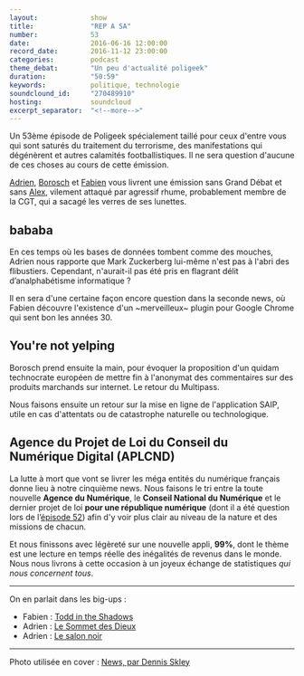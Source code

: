 ```yaml
---
layout:             show
title:              "REP A SA"
number:             53
date:               2016-06-16 12:00:00
record_date:        2016-11-12 23:00:00
categories:         podcast
theme_debat:        "Un peu d'actualité poligeek"
duration:           "50:59"
keywords:           politique, technologie
soundclound_id:     "270489910"
hosting:            soundcloud
excerpt_separator:  "<!--more-->"
---
```


Un 53ème épisode de Poligeek spécialement taillé pour ceux d'entre vous qui sont saturés du traitement du terrorisme, des manifestations qui dégénèrent et autres calamités footballistiques. Il ne sera question d'aucune de ces choses au cours de cette émission.

[Adrien](http://twitter.com/adhumi), [Borosch](http://twitter.com/borosch) et [Fabien](http://twitter.com/CaptainLiban) vous livrent une émission sans Grand Débat et sans [Alex](http://twitter.com/ooalex), vilement attaqué par agressif rhume, probablement membre de la CGT, qui a sacagé les verres de ses lunettes.

## bababa

En ces temps où les bases de données tombent comme des mouches, Adrien nous rapporte que Mark Zuckerberg lui-même n'est pas à l'abri des flibustiers. Cependant, n'aurait-il pas été pris en flagrant délit d’analphabétisme informatique ?

Il en sera d'une certaine façon encore question dans la seconde news, où Fabien découvre l'existence d'un ~merveilleux~ plugin pour Google Chrome qui sent bon les années 30.

## You're not yelping

Borosch prend ensuite la main, pour évoquer la proposition d'un quidam technocrate européen de mettre fin à l'anonymat des commentaires sur des produits marchands sur internet. Le retour du Multipass.

Nous faisons ensuite un retour sur la mise en ligne de l'application SAIP, utile en cas d'attentats ou de catastrophe naturelle ou technologique.

## Agence du Projet de Loi du Conseil du Numérique Digital (APLCND)

La lutte à mort que vont se livrer les méga entités du numérique français donne lieu à notre cinquième news. Nous faisons le tri entre la toute nouvelle **Agence du Numérique**, le **Conseil National du Numérique** et le dernier projet de loi **pour une république numérique** (dont il a été question lors de l’[épisode 52](//poligeek.fr/52)) afin d'y voir plus clair au niveau de la nature et des missions de chacun.

Et nous finissons avec légèreté sur une nouvelle appli, **99%**, dont le thème est une lecture en temps réelle des inégalités de revenus dans le monde. Nous nous livrons à cette occasion à un joyeux échange de statistiques *qui nous concernent tous*.

<!--more-->

---

On en parlait dans les big-ups :

- Fabien : [Todd in the Shadows](https://www.youtube.com/user/carlos10009)
- Adrien : [Le Sommet des Dieux](http://www.kana.fr/produit/le-sommet-des-dieux/)
- Adrien : [Le salon noir](http://www.franceculture.fr/emissions/le-salon-noir)

---

Photo utilisée en cover : [News, par Dennis Skley](https://www.flickr.com/photos/dskley/15558329057/in/photolist-pGQvbH-6a7DQZ-drRXSk-6BWhiW-c3hdQj-nNKctZ-nsAKY-dTNsQ-o67KYf-qqA76H-669ZxX-53JUcp-bm32UN-jj1p-qYbV7f-kJqKH4-4He8bJ-d712d9-669ZtR-pCXMjN-nsAL3-rRhda-byWVc6-nsAKW-bbzT9B-nsB7d-6fV9D7-nsB7i-26rVAh-oJQFND-dFCJm-nnUQXi-5TEzBZ-rRh4t-4QpVH-mU3vPN-nsB7e-54qBds-q6UuCd-HyNee4-nsB7g-pXZfDc-nsB7j-uotWr-64QCRZ-66eevA-bbzSDH-4C3rws-7MUh3r-nsB7h)
